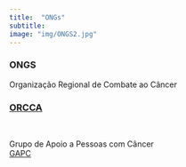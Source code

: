 ```yaml
---
title:  "ONGs"
subtitle:
image: "img/ONGS2.jpg"
---
```

### ONGS 

<div style = "text-align: justify;">

Organização Regional de Combate ao Câncer <br>

<a target = "_blank" href="http://www.orcca.org.br/"><h3>ORCCA</h3></a>
<br>

Grupo de Apoio a Pessoas com Câncer<br>
<a target = "_blank" href="https://www.gapc.org.br/">GAPC</a>

</div>